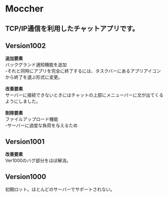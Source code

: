 # Moccher  
## TCP/IP通信を利用したチャットアプリです。  
## <b>Version1002</b>  
<b>追加要素</b>  
バックグランド通知機能を追加  
-それと同時にアプリを完全に終了するには、タスクバーにあるアプリアイコンから終了を選ぶ形式に変更。  
<br>
<b>改善要素</b>  
サーバーに接続できないときにはチャットの上部にメニューバーに文が出てくるようにしました。  
<br>
<b>削除要素</b>  
ファイルアップロード機能  
-サーバーに過度な負荷を与えるため

## <b>Version1001</b>
<b>改善要素</b>  
Ver1000のバグ部分をほぼ解消。
## <b>Version1000</b>
初期ロット。ほとんどのサーバーでサポートされない。

